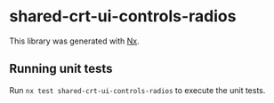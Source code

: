 # shared-crt-ui-controls-radios

This library was generated with [Nx](https://nx.dev).

## Running unit tests

Run `nx test shared-crt-ui-controls-radios` to execute the unit tests.
